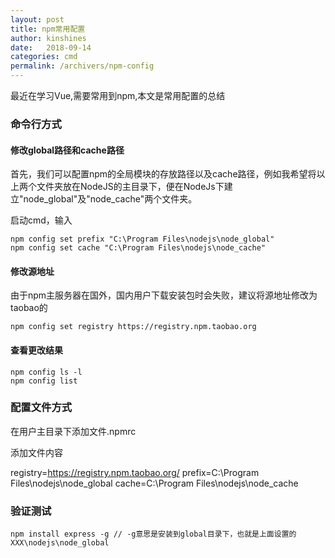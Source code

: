 ```yaml
---
layout: post
title: npm常用配置
author: kinshines
date:   2018-09-14
categories: cmd
permalink: /archivers/npm-config
---
```


<p class="lead">最近在学习Vue,需要常用到npm,本文是常用配置的总结
</p>

### 命令行方式
#### 修改global路径和cache路径
首先，我们可以配置npm的全局模块的存放路径以及cache路径，例如我希望将以上两个文件夹放在NodeJS的主目录下，便在NodeJs下建立"node_global"及"node_cache"两个文件夹。

启动cmd，输入

    npm config set prefix "C:\Program Files\nodejs\node_global"
    npm config set cache "C:\Program Files\nodejs\node_cache"

#### 修改源地址
由于npm主服务器在国外，国内用户下载安装包时会失败，建议将源地址修改为taobao的

    npm config set registry https://registry.npm.taobao.org

#### 查看更改结果

    npm config ls -l
    npm config list

### 配置文件方式
在用户主目录下添加文件.npmrc

添加文件内容

registry=https://registry.npm.taobao.org/
prefix=C:\Program Files\nodejs\node_global
cache=C:\Program Files\nodejs\node_cache

### 验证测试

    npm install express -g // -g意思是安装到global目录下，也就是上面设置的XXX\nodejs\node_global